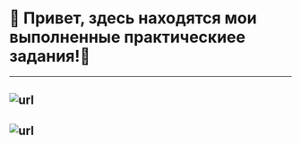 # 🐒 Привет, здесь находятся мои выполненные практическиее задания!🐒 
---
![url](https://avatars.mds.yandex.net/i?id=f2bee78182106e77a1fb7f06821541c5b9b65b78-4571539-images-thumbs&n=13)
---
![url](https://yandex-images.clstorage.net/9uvbo9336/e44b85QMz/H8qfzOaPQ-gY2b0rj7GOYCpt5nQBuGrh3a-ZWC50jK7qQt3YwPpIR2FLxFtJ_AUd8NRldNO1GQPMIzTlq6V7WxOH_5HXgk-NcayhVraBkkQ6EMoBIbl2kJWDxTVjIZCjmnuAnXlaxNfg6j3P-Wn1sNmdCC2SjWle1bqsoL-AagdzKiv87sPWnJwNRPsjcXp0Khg64P3ZbsC9O6h519VB60uiTW3lwhSzPCK9J83xcQRtHZCdbiBhTumOTQB_GBrrh9qzGH5bukQ04aRDgyHy_J40dlwhYR6sARNAlc89TWsTUtE53bYk16jCudN1bd1MJQnQcQIkldLdUkW0I3jmWz-2s6iie-7IbB3Au0f5MjgakIIkUeV-APkvWBnjAcHzO2pNjV2ycIM4OuXbeTWRoNkpiHGuBAESQVINODd8grsntseAPlcujBzlOMvvkX7MuqjKQJFVYuzxNwwhT_39a5-C-cHtEtRzONI1k9lV5RwRcZAtHiA5UsXSHUiv5PrXc8rTCLIbOmAEaZDDC2EqvAIwzow9vbKQJUO8PSsR8Q8HTi1hIaKc_wwCjR_FxR1crbXk5dK8jR61ztU4YwQeW1sqx1j-e6KIlH28J3exBmTe2BZo1aVq4GWrFClzrUlXL75N1Qm-4GNksk1XmdHJAF2VDFnCfP1yFRJpwPOUfrtzKsOUevuGMJAVJANn0XJA3qS-QE2xNnA5p6Axfw1dhzOyXdUhfuCToI6Zn3Vl4cAVTfiBQmDt2sXehfB7EF6ry0o_pG5bBmwUkejzw9GeMPLQygClIUZIEbvstSMR4cMrXnG12S4M8yCaFV_BOelAhZW0aQK4zcLpDrWo_4wmg4faOzQqr-7sINEk18Oh4sCGQJ5ATa0a8GGHKEl_DQlvh04FZQ0e3HsIBjVnmbVx4CGVePEWVF0yRQbVtFP07ks3tqcESudufETV6IMvqYJQngTaiPWBQlSRG5gZO91g)
----
